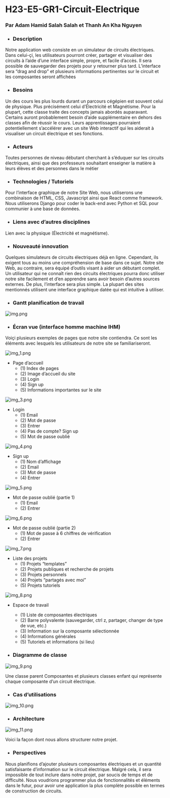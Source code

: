 # H23-E5-GR1-Circuit-Electrique

### Par Adam Hamid Salah Salah et Thanh An Kha Nguyen

- ### Description

Notre application web consiste en un simulateur de circuits électriques. Dans celui-çi, les utilisateurs pourront créer,
partager et visualiser des circuits à l’aide d’une interface simple, propre, et facile d’accès. Il sera possible de
sauvegarder des projets pour y retourner plus tard. L’interface sera “drag and drop” et plusieurs informations
pertinentes sur le circuit et les composantes seront affichées

- ### Besoins

Un des cours les plus lourds durant un parcours cégépien est souvent celui de physique. Plus précisément celui
d’Électricité et Magnétisme. Pour la plupart, cette classe traite des concepts jamais abordés auparavant. Certains
auront probablement besoin d’aide supplémentaire en dehors des classes afin de réussir le cours. Leurs apprentissages
pourraient potentiellement s’accélérer avec un site Web interactif qui les aiderait à visualiser un circuit électrique
et ses fonctions.

- ### Acteurs

Toutes personnes de niveau débutant cherchant à s’éduquer sur les circuits électriques, ainsi que des professeurs
souhaitant enseigner la matière à leurs élèves et des personnes dans le métier

- ### Technologies / Tutoriels

Pour l’interface graphique de notre Site Web, nous utiliserons une combinaison de HTML, CSS, Javascript ainsi que React
comme framework. Nous utiliserons Django pour coder le back-end avec Python et SQL pour communier à une base de données.

- ### Liens avec d’autres disciplines

Lien avec la physique (Électricité et magnétisme).

- ### Nouveauté innovation

Quelques simulateurs de circuits électriques déjà en ligne. Cependant, ils exigent tous au moins une compréhension de
base dans ce sujet. Notre site Web, au contraire, sera équipé d’outils visant à aider un débutant complet. Un
utilisateur qui ne connaît rien des circuits électriques pourra donc utiliser notre site facilement et d’en apprendre
sans avoir besoin d’autres sources externes. De plus, l’interface sera plus simple. La plupart des sites mentionnés
utilisent une interface graphique datée qui est intuitive à utiliser.

- ### Gantt planification de travail

![img.png](READMERessources/img.png)

- ### Écran vue (interface homme machine IHM)

Voiçi plusieurs exemples de pages que notre site contiendra. Ce sont les éléments avec lesquels les utilisateurs de
notre site se familiariseront.

![img_1.png](READMERessources/img_1.png)

- Page d’accueil
	- (1) Index de pages
	- (2) Image d’accueil du site
	- (3) Login
	- (4) Sign up
	- (5) Informations importantes sur le site

![img_3.png](READMERessources/img_3.png)

- Login
	- (1) Email
	- (2) Mot de passe
	- (3) Entrer
	- (4) Pas de compte? Sign up
	- (5) Mot de passe oublié

![img_4.png](READMERessources/img_4.png)

- Sign up
	- (1) Nom d’affichage
	- (2) Email
	- (3) Mot de passe
	- (4) Entrer

![img_5.png](READMERessources/img_5.png)

- Mot de passe oublié (partie 1)
	- (1) Email
	- (2) Entrer

![img_6.png](READMERessources/img_6.png)

- Mot de passe oublié (partie 2)
	- (1) Mot de passe à 6 chiffres de vérification
	- (2) Entrer
  
![img_7.png](READMERessources/img_7.png)

- Liste des projets
	- (1) Projets “templates”
	- (2) Projets publiques et recherche de projets
	- (3) Projets personnels
	- (4) Projets “partagés avec moi”
	- (5) Projets tutoriels

![img_8.png](READMERessources/img_8.png)

- Espace de travail
    - (1) Liste de composantes électriques
    - (2) Barre polyvalente (sauvegarder, ctrl z, partager, changer de type de vue, etc.)
    - (3) Information sur la composante sélectionnée
    - (4) Informations générales
    - (5) Tutoriels et informations (si lieu)

- ### Diagramme de classe

![img_9.png](READMERessources/img_9.png)

Une classe parent Composantes et plusieurs classes enfant qui représente chaque composante d’un circuit électrique.

- ### Cas d’utilisations

![img_10.png](READMERessources/img_10.png)

- ### Architecture

![img_11.png](READMERessources/img_11.png)

Voici la façon dont nous allons structurer notre projet.

- ### Perspectives

Nous planifions d’ajouter plusieurs composantes électriques et un quantité satisfaisante d’information sur le circuit
électrique. Malgré cela, il sera impossible de tout inclure dans notre projet, par soucis de temps et de difficulté.
Nous voudrions programmer plus de fonctionnalités et éléments dans le futur, pour avoir une application la plus complète
possible en termes de construction de circuits.
